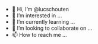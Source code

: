 - 👋 Hi, I’m @lucschouten
- 👀 I’m interested in ...
- 🌱 I’m currently learning ...
- 💞️ I’m looking to collaborate on ...
- 📫 How to reach me ...

<!---
lucschouten/lucschouten is a ✨ special ✨ repository because its `README.md` (this file) appears on your GitHub profile.
You can click the Preview link to take a look at your changes.
--->
